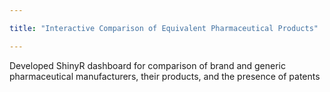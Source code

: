 ```yaml
---

title: "Interactive Comparison of Equivalent Pharmaceutical Products"

--- 
```


Developed ShinyR dashboard for comparison of brand and generic pharmaceutical manufacturers, their products, and the presence of patents

